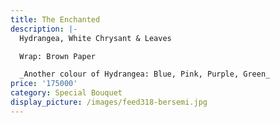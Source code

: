 ```yaml
---
title: The Enchanted
description: |-
  Hydrangea, White Chrysant & Leaves

  Wrap: Brown Paper

  _Another colour of Hydrangea: Blue, Pink, Purple, Green_
price: '175000'
category: Special Bouquet
display_picture: /images/feed318-bersemi.jpg
---
```


